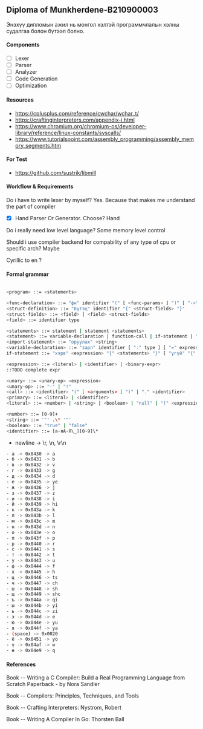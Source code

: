 ## Diploma of Munkherdene-B210900003

Энэхүү дипломын ажил нь монгол хэлтэй программчлалын хэлны судалгаа болон бүтээл болно.

#### Components

- [ ] Lexer
- [ ] Parser
- [ ] Analyzer
- [ ] Code Generation
- [ ] Optimization

#### Resources

- https://cplusplus.com/reference/cwchar/wchar_t/
- https://craftinginterpreters.com/appendix-i.html
- https://www.chromium.org/chromium-os/developer-library/reference/linux-constants/syscalls/
- https://www.tutorialspoint.com/assembly_programming/assembly_memory_segments.htm

#### For Test

- https://github.com/sustrik/libmill

#### Workflow & Requirements

Do i have to write lexer by myself?
Yes. Because that makes me understand the part of compiler

- [x] Hand Parser Or Generator. Choose?
      Hand

Do i really need low level language?
Some memory level control

Should i use compiler backend for compability of any type of cpu or specific arch?
Maybe

Cyrillic to en ?

#### Formal grammar

```sh

<program> ::= <statements>

<func-declaration> ::= "фн" identifier "(" [ <func-params> ] ")" [ "->" type ] "{" <statements> "}"
<struct-definition> ::= "бүтэц" identifier "{" <struct-fields> "}"
<struct-fields> ::= <field> | <field> <struct-fields>
<field> ::= identifier type

<statements> ::= statement | statement <statements>
<statement> ::= variable-declaration | function-call | if-statement | "буц" expression
<import-statement> ::= "оруулах" <string>
<variable-declaration> ::= "зарл" identifier [ ":" type ] [ "=" expression ]
if-statement ::= "хэрв" <expression> "{" <statements> "}" [ "үгүй" "{" <statements> "}" ]*

<expression> ::= <literal> | <identifier> | <binary-expr>
::TODO complete expr

<unary> ::= <unary-op> <expression>
<unary-op> ::= "-" | "!"
<call> ::= <identifier> "(" [ <arguments> ] ")" | "." <identifier>
<primary> ::= <literal> | <identifier>
<literal> ::= <number> | <string> | <boolean> | "null" | "(" <expression> ")"

<number> ::= [0-9]+
<string> ::= '"' .\* '"'
<boolean> ::= "true" | "false"
<identifier> ::= [а-яА-Я\_][0-9]\*
```

- newline -> \r, \n, \r\n

```sh
- а -> 0x0430 -> a
- б -> 0x0431 -> b
- в -> 0x0432 -> v
- г -> 0x0433 -> g
- д -> 0x0434 -> d
- е -> 0x0435 -> ye
- ж -> 0x0436 -> j
- з -> 0x0437 -> z
- и -> 0x0438 -> i
- й -> 0x0439 -> hi
- к -> 0x043a -> k
- л -> 0x043b -> l
- м -> 0x043c -> m
- н -> 0x043d -> n
- о -> 0x043e -> o
- п -> 0x043f -> p
- р -> 0x0440 -> r
- с -> 0x0441 -> s
- т -> 0x0442 -> t
- у -> 0x0443 -> u
- ф -> 0x0444 -> f
- х -> 0x0445 -> h
- ц -> 0x0446 -> ts
- ч -> 0x0447 -> ch
- ш -> 0x0448 -> sh
- щ -> 0x0449 -> shc
- ъ -> 0x044a -> qi
- ы -> 0x044b -> yi
- ь -> 0x044c -> zi
- э -> 0x044d -> e
- ю -> 0x044e -> yu
- я -> 0x044f -> ya
- (space) -> 0x0020
- ё -> 0x0451 -> yo
- ү -> 0x04af -> w
- ө -> 0x04e9 -> q
```

#### References

Book -- Writing a C Compiler: Build a Real Programming Language from Scratch Paperback - by Nora Sandler

Book -- Compilers: Principles, Techniques, and Tools

Book -- Crafting Interpreters: Nystrom, Robert

Book -- Writing A Compiler In Go: Thorsten Ball
